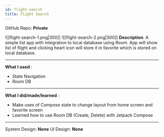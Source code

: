 ```yaml
---
id: flight-search
title: Flight Search
---
```

GitHub Repo: **Private**

![[flight-search-1.png|300]]
![[flight-search-2.png|300]]
**Description**: A simple list app with integration to local database using Room. App will show list of flight and clicking heart icon will store it in favorite which is stored on local database.

---
**What I used** :
- State Navigation
- Room DB
---
**What I did/made/learned** :
- Make uses of Compose state to change layout from home screen and favorite screen
- Learned how to use Room DB (Create, Delete) with Jetpack Compose
---
System Design: **None**
UI Design: **None**